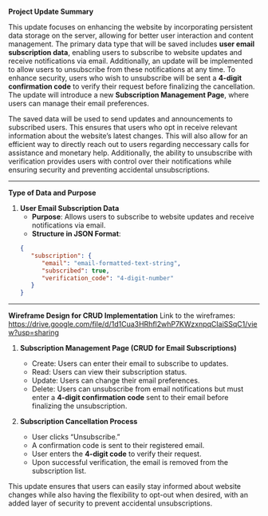 **Project Update Summary**

This update focuses on enhancing the website by incorporating persistent data storage on the server, allowing for better user interaction and content management. The primary data type that will be saved includes **user email subscription data**, enabling users to subscribe to website updates and receive notifications via email. Additionally, an update will be implemented to allow users to unsubscribe from these notifications at any time. To enhance security, users who wish to unsubscribe will be sent a **4-digit confirmation code** to verify their request before finalizing the cancellation. The update will introduce a new **Subscription Management Page**, where users can manage their email preferences.

The saved data will be used to send updates and announcements to subscribed users. This ensures that users who opt in receive relevant information about the website’s latest changes. This will also allow for an efficient way to directly reach out to users regarding neccessary calls for assistance and monetary help. Additionally, the ability to unsubscribe with verification provides users with control over their notifications while ensuring security and preventing accidental unsubscriptions.

---

**Type of Data and Purpose**

1. **User Email Subscription Data**
   - **Purpose**: Allows users to subscribe to website updates and receive notifications via email.
   - **Structure in JSON Format**:
   ```json
   {
      "subscription": {
         "email": "email-formatted-text-string",
         "subscribed": true,
         "verification_code": "4-digit-number"
      }
   }
   ```

---

**Wireframe Design for CRUD Implementation**
Link to the wireframes: https://drive.google.com/file/d/1d1Cua3HRhfl2whP7KWzxnpqCIaiSSqC1/view?usp=sharing 

1. **Subscription Management Page (CRUD for Email Subscriptions)**
   - Create: Users can enter their email to subscribe to updates.
   - Read: Users can view their subscription status.
   - Update: Users can change their email preferences.
   - Delete: Users can unsubscribe from email notifications but must enter a **4-digit confirmation code** sent to their email before finalizing the unsubscription.

2. **Subscription Cancellation Process**
   - User clicks “Unsubscribe.”
   - A confirmation code is sent to their registered email.
   - User enters the **4-digit code** to verify their request.
   - Upon successful verification, the email is removed from the subscription list.

This update ensures that users can easily stay informed about website changes while also having the flexibility to opt-out when desired, with an added layer of security to prevent accidental unsubscriptions.

